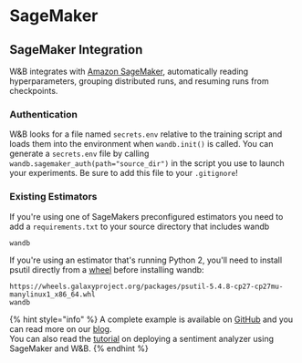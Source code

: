 # SageMaker

## SageMaker Integration

W&B integrates with [Amazon SageMaker](https://aws.amazon.com/sagemaker/), automatically reading hyperparameters, grouping distributed runs, and resuming runs from checkpoints.

### Authentication

W&B looks for a file named `secrets.env` relative to the training script and loads them into the environment when `wandb.init()` is called. You can generate a `secrets.env` file by calling `wandb.sagemaker_auth(path="source_dir")` in the script you use to launch your experiments. Be sure to add this file to your `.gitignore`!

### Existing Estimators

If you're using one of SageMakers preconfigured estimators you need to add a `requirements.txt` to your source directory that includes wandb

```text
wandb
```

If you're using an estimator that's running Python 2, you'll need to install psutil directly from a [wheel](https://pythonwheels.com/) before installing wandb:

```text
https://wheels.galaxyproject.org/packages/psutil-5.4.8-cp27-cp27mu-manylinux1_x86_64.whl
wandb
```

{% hint style="info" %}
A complete example is available on [GitHub](https://github.com/wandb/examples/tree/master/examples/pytorch/pytorch-cifar10-sagemaker) and you can read more on our [blog](https://wandb.ai/site/articles/running-sweeps-with-sagemaker).  
You can also read the [tutorial](https://wandb.ai/authors/sagemaker/reports/Deploy-Sentiment-Analyzer-Using-SageMaker-and-W-B--VmlldzoxODA1ODE) on deploying a sentiment analyzer using SageMaker and W&B. 
{% endhint %}

